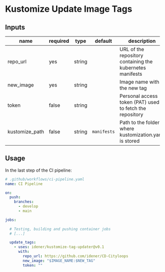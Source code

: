 # Kustomize Update Image Tags

## Inputs

| name          | required | type   | default         | description |
| ------------  | ---      | ------ | --------------- | ----------- |
| repo_url      | yes      | string |                 | URL of the repository containing the kubernetes manifests
| new_image     | yes      | string |                 | Image name with the new tag
| token         | false    | string |                 | Personal access token (PAT) used to fetch the repository
| kustomize_path| false    | string | `manifests`     | Path to the folder where kustomization.yaml is stored

## Usage

In the last step of the CI pipeline:

```yaml
# .github/workflows/ci-pipeline.yaml
name: CI Pipeline

on:
  push:
    branches:
      - develop
      - main

jobs:
  
  # Testing, building and pushing container jobs
  # [...]

  update_tags:
    - uses: idener/kustomize-tag-updater@v0.1
      with:
        repo_url: https://github.com/idener/CD-Cityloops
        new_image: "$IMAGE_NAME:$NEW_TAG"
        token: ""

```